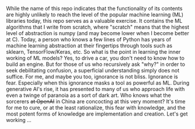 While the name of this repo indicates that the functionality of its contents are highly unlikely to reach the level of the popular machine learning (ML) libraries today, this repo serves as a valuable exercise. It contains the ML algorithms that I write from scratch, where "scratch" means that the highest level of abstraction is numpy (and may become lower when I become better at C). Today, a person who knows a few lines of Python has years of machine learning abstraction at their fingertips through tools such as sklearn, TensorFlow/Keras, etc. So what is the point in learning the inner working of ML models? Yes, to drive a car, you don't need to know how to build an engine. But for those of us who recursively ask "why?" in order to seek debilitating confusion, a superficial understanding simply does not suffice. For me, and maybe you too, ignorance is not bliss. Ignorance is fear. Especially when this ignorance masks a tool as powerful as ML. During generative AI's rise, it has presented to many of us who approach life with even a twinge of paranoia as a sort of dark art. Who knows what the sorcerers ~~at OpenAI~~ in China are concocting at this very moment? It's time for me to cure, or at the least rationalize, this fear with knowledge, and the most potent forms of knowledge are implementation and creation. Let's get working ...

     
